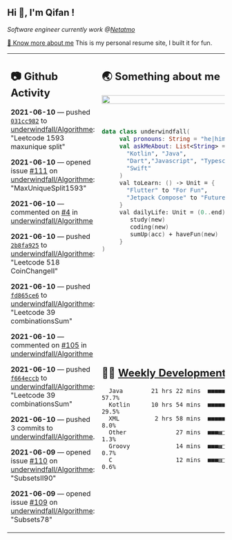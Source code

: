 <h2> Hi 👋, I'm Qifan ! </h2>
<p><em>Software engineer currently work @<a href="https://www.netatmo.com">Netatmo</a>
</em></p><p><a href="https://qifanyang.com/resume" target="_blank"> 🔭 Know more about me</a> This is my personal resume site, I built it for fun.</p>
<table><tr><td valign="top" rowspan="2">

 ## 📷 Github Activity
 <!-- githubActivity starts -->
  **2021-06-10** — pushed [`031cc982`](https://api.github.com/repos/underwindfall/Algorithme/commits/031cc982462e0d7c240144a13c7541a5f7d7715b) to [underwindfall/Algorithme](https://api.github.com/repos/underwindfall/Algorithme): "Leetcode 1593 maxunique split"

  **2021-06-10** — opened issue [#111](https://api.github.com/repos/underwindfall/Algorithme/issues/111) on [underwindfall/Algorithme](https://api.github.com/repos/underwindfall/Algorithme): "MaxUniqueSplit1593"

  **2021-06-10** — commented on [#4](https://github.com/underwindfall/Algorithme/issues/4#issuecomment-858968281) in [underwindfall/Algorithme](https://api.github.com/repos/underwindfall/Algorithme)

  **2021-06-10** — pushed [`2b8fa925`](https://api.github.com/repos/underwindfall/Algorithme/commits/2b8fa92516c6fca4f860cd94e6723ce533cd8011) to [underwindfall/Algorithme](https://api.github.com/repos/underwindfall/Algorithme): "Leetcode 518 CoinChangeII"

  **2021-06-10** — pushed [`fd865ce6`](https://api.github.com/repos/underwindfall/Algorithme/commits/fd865ce66a4bde5707548dc7d2d4995b31ce38d6) to [underwindfall/Algorithme](https://api.github.com/repos/underwindfall/Algorithme): "Leetcode 39 combinationsSum"

  **2021-06-10** — commented on [#105](https://github.com/underwindfall/Algorithme/issues/105#issuecomment-858949839) in [underwindfall/Algorithme](https://api.github.com/repos/underwindfall/Algorithme)

  **2021-06-10** — pushed [`f664eccb`](https://api.github.com/repos/underwindfall/Algorithme/commits/f664eccbea71266ac210421eb09ca37669c01bd6) to [underwindfall/Algorithme](https://api.github.com/repos/underwindfall/Algorithme): "Leetcode 39 combinationsSum"

  **2021-06-10** — pushed 3 commits to [underwindfall/Algorithme](https://api.github.com/repos/underwindfall/Algorithme).

  **2021-06-09** — opened issue [#110](https://api.github.com/repos/underwindfall/Algorithme/issues/110) on [underwindfall/Algorithme](https://api.github.com/repos/underwindfall/Algorithme): "SubsetsII90"

  **2021-06-09** — opened issue [#109](https://api.github.com/repos/underwindfall/Algorithme/issues/109) on [underwindfall/Algorithme](https://api.github.com/repos/underwindfall/Algorithme): "Subsets78"
 <!-- githubActivity ends -->
 </td><td valign="top">

 ## 🌏 Something about me
 <!-- profile starts -->
 <a href="https://github.com/underwindfall" width="100%">
   <img src="http://github-readme-streak-stats.herokuapp.com?user=underwindfall&theme=algolia&hide_border=true&dates=30DD8A&background=00000000" width="100%"/>
 </a>
 <br/>
 <br/>
 <br/>
 
 ```kotlin
 data class underwindfall(
      val pronouns: String = "he|him",
      val askMeAbout: List<String> = listOf(
        "Kotlin", "Java", 
        "Dart","Javascript", "Typescript",
        "Swift"
      )
      val toLearn: () -> Unit = {
        "Flutter" to "For Fun",
        "Jetpack Compose" to "Future"
      }
      val dailyLife: Unit = (0..end).reduce { acc, new ->	
         study(new)	
         coding(new)	
         sumUp(acc) + haveFun(new)	
      }
 )
 ```
 <!-- profile ends -->
 </td></tr><tr><td valign="top">

 ## 🏊‍♂️ <a href="https://gist.github.com/underwindfall/377ee88ba1fabd1e93516e48ca9c61eb" target="_blank">Weekly Development Breakdown</a>
  <!-- codeTime starts -->
  ```text
    Java        21 hrs 22 mins  ■■■■■■■■■■■■■■■■■◱□□□□□□  57.7%
    Kotlin      10 hrs 54 mins  ■■■■■■■■■■▥□□□□□□□□□□□□□  29.5%
    XML          2 hrs 58 mins  ■■■■■▥□□□□□□□□□□□□□□□□□□   8.0%
    Other              27 mins  ■■■▦□□□□□□□□□□□□□□□□□□□□   1.3%
    Groovy             14 mins  ■■■▦□□□□□□□□□□□□□□□□□□□□   0.7%
    C                  12 mins  ■■■▥□□□□□□□□□□□□□□□□□□□□   0.6%
  ```
  <!-- codeTime starts -->
  </td></tr></table>